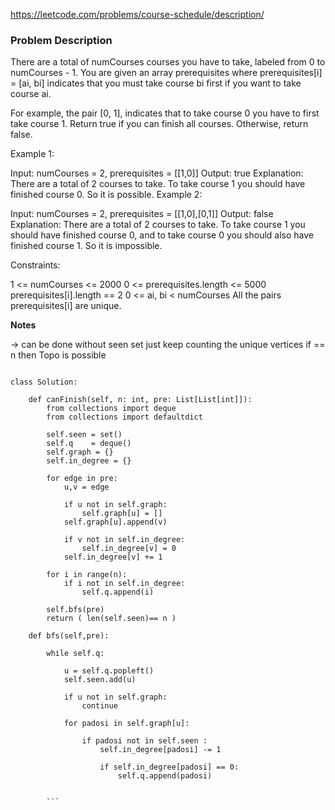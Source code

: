 https://leetcode.com/problems/course-schedule/description/

### Problem Description

There are a total of numCourses courses you have to take, labeled from 0 to numCourses - 1. You are given an array prerequisites where prerequisites[i] = [ai, bi] indicates that you must take course bi first if you want to take course ai.

For example, the pair [0, 1], indicates that to take course 0 you have to first take course 1.
Return true if you can finish all courses. Otherwise, return false.

 

Example 1:

Input: numCourses = 2, prerequisites = [[1,0]]
Output: true
Explanation: There are a total of 2 courses to take. 
To take course 1 you should have finished course 0. So it is possible.
Example 2:

Input: numCourses = 2, prerequisites = [[1,0],[0,1]]
Output: false
Explanation: There are a total of 2 courses to take. 
To take course 1 you should have finished course 0, and to take course 0 you should also have finished course 1. So it is impossible.
 

Constraints:

1 <= numCourses <= 2000
0 <= prerequisites.length <= 5000
prerequisites[i].length == 2
0 <= ai, bi < numCourses
All the pairs prerequisites[i] are unique.

**Notes**

-> can be done without seen set just keep counting the unique vertices if == n then Topo is possible


```
    
class Solution:
    
    def canFinish(self, n: int, pre: List[List[int]]):
        from collections import deque
        from collections import defaultdict

        self.seen = set()
        self.q    = deque()
        self.graph = {}
        self.in_degree = {}
        
        for edge in pre:
            u,v = edge
            
            if u not in self.graph:
                self.graph[u] = []
            self.graph[u].append(v)
            
            if v not in self.in_degree:
                self.in_degree[v] = 0
            self.in_degree[v] += 1
    
        for i in range(n):
            if i not in self.in_degree:
                self.q.append(i)
                
        self.bfs(pre)
        return ( len(self.seen)== n ) 
    
    def bfs(self,pre):
        
        while self.q:
            
            u = self.q.popleft()
            self.seen.add(u)
            
            if u not in self.graph:
                continue
                
            for padosi in self.graph[u]:
                
                if padosi not in self.seen :
                    self.in_degree[padosi] -= 1
                    
                    if self.in_degree[padosi] == 0:
                        self.q.append(padosi)
        
        
        ```
